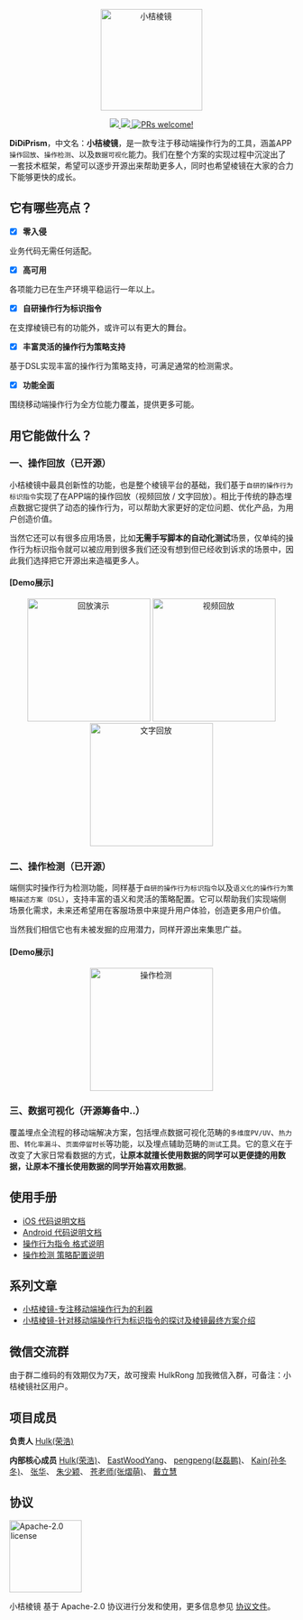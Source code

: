 <p align="center">
<img src="https://view.didistatic.com/static/dcms/1jt5q12q9lkgrtelg2_180x180.png" alt="小桔棱镜" title="小桔棱镜" width="180"/>
</p>

<p align="center">
  <a href="https://github.com/didichuxing/DiDiPrism/blob/master/LICENSE">
    <img src="https://img.shields.io/badge/license-Apache-blue.svg" />
  </a>
  
  <a href="">
    <img src="https://img.shields.io/badge/platform-ios%20%7C%20android-lightgray.svg" />
  </a>

  <a href="">
    <img src="https://img.shields.io/badge/PRs-welcome-brightgreen.svg" alt="PRs welcome!" />
  </a>
</p>

**DiDiPrism**，中文名：**小桔棱镜**，是一款专注于移动端操作行为的工具，涵盖APP`操作回放`、`操作检测`、以及`数据可视化`能力。我们在整个方案的实现过程中沉淀出了一套技术框架，希望可以逐步开源出来帮助更多人，同时也希望棱镜在大家的合力下能够更快的成长。


## 它有哪些亮点？
- [x] **零入侵**

业务代码无需任何适配。

- [x] **高可用**

各项能力已在生产环境平稳运行一年以上。

- [x] **自研操作行为标识指令**

在支撑棱镜已有的功能外，或许可以有更大的舞台。

- [x] **丰富灵活的操作行为策略支持**

基于DSL实现丰富的操作行为策略支持，可满足通常的检测需求。

- [x] **功能全面**

围绕移动端操作行为全方位能力覆盖，提供更多可能。

## 用它能做什么？
### 一、操作回放（已开源）
小桔棱镜中最具创新性的功能，也是整个棱镜平台的基础，我们基于`自研的操作行为标识指令`实现了在APP端的操作回放（视频回放 / 文字回放）。相比于传统的静态埋点数据它提供了动态的操作行为，可以帮助大家更好的定位问题、优化产品，为用户创造价值。

当然它还可以有很多应用场景，比如**无需手写脚本的自动化测试**场景，仅单纯的操作行为标识指令就可以被应用到很多我们还没有想到但已经收到诉求的场景中，因此我们选择把它开源出来造福更多人。

#### [Demo展示]
<p align="center">
  <img src="https://view.didistatic.com/static/dcms/3pwfx749nki143sb6_872x1753_compress.png" width="218" hegiht="438" alt="回放演示" />
  
  <img src="https://view.didistatic.com/static/dcms/1jt5q4ncski14uosf_879x1762_compress.png" width="218" hegiht="438" alt="视频回放" />

  <img src="https://view.didistatic.com/static/dcms/olv82khg4ki143yz2_876x1763_compress.png" width="218" hegiht="438" alt="文字回放" />
</p>

### 二、操作检测（已开源）
端侧实时操作行为检测功能，同样基于`自研的操作行为标识指令`以及`语义化的操作行为策略描述方案（DSL）`，支持丰富的语义和灵活的策略配置。它可以帮助我们实现端侧场景化需求，未来还希望用在客服场景中来提升用户体验，创造更多用户价值。

当然我们相信它也有未被发掘的应用潜力，同样开源出来集思广益。

#### [Demo展示]
<p align="center">
  <img src="https://view.didistatic.com/static/dcms/3pwfx5hv3ki144283_880x1763_compress.png" width="218" hegiht="438" alt="操作检测" />
</p>

### 三、数据可视化（开源筹备中..）
覆盖埋点全流程的移动端解决方案，包括埋点数据可视化范畴的`多维度PV/UV`、`热力图`、`转化率漏斗`、`页面停留时长`等功能，以及埋点辅助范畴的`测试`工具。它的意义在于改变了大家日常看数据的方式，**让原本就擅长使用数据的同学可以更便捷的用数据，让原本不擅长使用数据的同学开始喜欢用数据**。

## 使用手册
- [iOS 代码说明文档](iOS/README.md)
- [Android 代码说明文档](Android/README.md)
- [操作行为指令 格式说明](Doc/操作行为指令/操作行为指令格式说明.md)
- [操作检测 策略配置说明](Doc/操作检测/操作检测配置文件说明.md)

## 系列文章
- [小桔棱镜-专注移动端操作行为的利器](Doc/系列文章/小桔棱镜-专注移动端操作行为的利器.md)
- [小桔棱镜-针对移动端操作行为标识指令的探讨及棱镜最终方案介绍](Doc/系列文章/小桔棱镜-针对移动端操作行为标识指令的探讨及棱镜最终方案介绍.md)

## 微信交流群
由于群二维码的有效期仅为7天，故可搜索 HulkRong 加我微信入群，可备注：小桔棱镜社区用户。

## 项目成员

**负责人**
[Hulk(荣浩)](https://github.com/ronghaopger)

**内部核心成员**
[Hulk(荣浩)](https://github.com/ronghaopger)、
[EastWoodYang](https://github.com/EastWoodYang)、
[pengpeng(赵磊鹏)](https://github.com/zhaoleipeng)、
[Kain(孙冬冬)](https://github.com/SunDDong)、
[张华](https://github.com/zollero)、
[朱少颖](https://github.com/zsynuting)、
[苍老师(张熠萌)](https://github.com/zymxxxs)、
[戴立慧](https://github.com/blankdlh)

## 协议

<img alt="Apache-2.0 license" src="https://www.apache.org/img/ASF20thAnniversary.jpg" width="128">

小桔棱镜 基于 Apache-2.0 协议进行分发和使用，更多信息参见 [协议文件](LICENSE)。